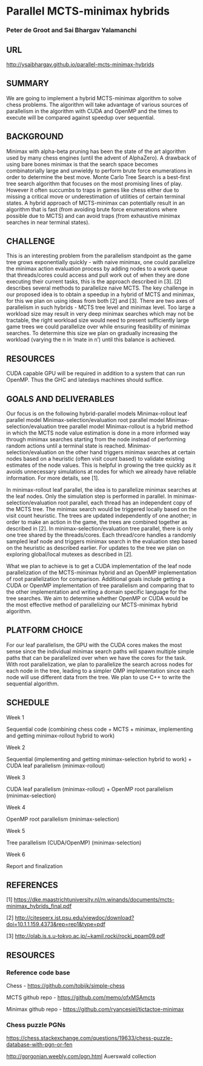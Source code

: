 # Parallel MCTS-minimax hybrids
### Peter de Groot and Sai Bhargav Yalamanchi

## URL
http://ysaibhargav.github.io/parallel-mcts-minimax-hybrids

## SUMMARY
We are going to implement a hybrid MCTS-minimax algorithm to solve chess problems. The algorithm will take advantage of various sources of parallelism in the algorithm with CUDA and OpenMP and the times to execute will be compared against speedup over sequential.

## BACKGROUND
Minimax with alpha-beta pruning has been the state of the art algorithm used by many chess engines (until the advent of AlphaZero). A drawback of using bare bones minimax is that the search space becomes combinatorially large and unwieldy to perform brute force enumerations in order to determine the best move. Monte Carlo Tree Search is a best-first tree search algorithm that focuses on the most promising lines of play. However it often succumbs to traps in games like chess either due to missing a critical move or underestimation of utilities of certain terminal states. A hybrid approach of MCTS-minimax can potentially result in an algorithm that is fast (from avoiding brute force enumerations where possible due to MCTS) and can avoid traps (from exhaustive minimax searches in near terminal states).

## CHALLENGE
This is an interesting problem from the parallelism standpoint as the game tree grows exponentially quickly - with naive minimax, one could parallelize the minimax action evaluation process by adding nodes to a work queue that threads/cores could access and pull work out of when they are done executing their current tasks, this is the approach described in [3]. [2] describes several methods to parallelize naive MCTS. The key challenge in our proposed idea is to obtain a speedup in a hybrid of MCTS and minimax, for this we plan on using ideas from both [2] and [3]. There are two axes of parallelism in such hybrids - MCTS tree level and minimax level. Too large a workload size may result in very deep minimax searches which may not be tractable, the right workload size would need to present sufficiently large game trees we could parallelize over while ensuring feasibility of minimax searches. To determine this size we plan on gradually increasing the workload (varying the n in ‘mate in n’) until this balance is achieved.

## RESOURCES
CUDA capable GPU will be required in addition to a system that can run OpenMP. Thus the GHC and latedays machines should suffice.

## GOALS AND DELIVERABLES
Our focus is on the following hybrid-parallel models
Minimax-rollout leaf parallel model
Minimax-selection/evaluation root parallel model
Minimax-selection/evaluation tree parallel model
Minimax-rollout is a hybrid method in which the MCTS node value estimation is done in a more informed way through minimax searches starting from the node instead of performing random actions until a terminal state is reached. Minimax-selection/evaluation on the other hand triggers minimax searches at certain nodes based on a heuristic (often visit count based) to validate existing estimates of the node values. This is helpful in growing the tree quickly as it avoids unnecessary simulations at nodes for which we already have reliable information. For more details, see [1].

In minimax-rollout leaf parallel, the idea is to parallelize minimax searches at the leaf nodes. Only the simulation step is performed in parallel. In minimax-selection/evaluation root parallel, each thread has an independent copy of the MCTS tree. The minimax search would be triggered locally based on the visit count heuristic. The trees are updated independently of one another; in order to make an action in the game, the trees are combined together as described in [2]. In minimax-selection/evaluation tree parallel, there is only one tree shared by the threads/cores. Each thread/core handles a randomly sampled leaf node and triggers minimax search in the evaluation step based on the heuristic as described earlier. For updates to the tree we plan on exploring global/local mutexes as described in [2].

What we plan to achieve is to get a CUDA implementation of the leaf node parallelization of the MCTS-minimax hybrid and an OpenMP implementation of root parallelization for comparison. Additional goals include getting a CUDA or OpenMP implementation of tree parallelism and comparing that to the other implementation and writing a domain specific language for the tree searches. We aim to determine whether OpenMP or CUDA would be the most effective method of parallelizing our MCTS-minimax hybrid algorithm.

## PLATFORM CHOICE
For our leaf parallelism, the GPU with the CUDA cores makes the most sense since the individual minimax search paths will spawn multiple simple paths that can be parallelized over when we have the cores for the task. With root parallelization, we plan to parallelize the search across nodes for each node in the tree, leading to a simpler OMP implementation since each node will use different data from the tree. We plan to use C++ to write the sequential algorithm.

## SCHEDULE
Week 1

Sequential code (combining chess code + MCTS + minimax, implementing and getting minimax-rollout hybrid to work)

Week 2

Sequential (implementing and getting minimax-selection hybrid to work) + CUDA leaf parallelism (minimax-rollout)

Week 3

CUDA leaf parallelism (minimax-rollout) + OpenMP root parallelism (minimax-selection)

Week 4

OpenMP root parallelism (minimax-selection)

Week 5

Tree parallelism (CUDA/OpenMP) (minimax-selection)

Week 6

Report and finalization


## REFERENCES

[1] https://dke.maastrichtuniversity.nl/m.winands/documents/mcts-minimax_hybrids_final.pdf

[2] http://citeseerx.ist.psu.edu/viewdoc/download?doi=10.1.1.159.4373&rep=rep1&type=pdf

[3] http://olab.is.s.u-tokyo.ac.jp/~kamil.rocki/rocki_ppam09.pdf

## RESOURCES
### Reference code base

Chess - https://github.com/tobijk/simple-chess

MCTS github repo - https://github.com/memo/ofxMSAmcts

Minimax github repo - https://github.com/ryancesiel/tictactoe-minimax

### Chess puzzle PGNs

https://chess.stackexchange.com/questions/19633/chess-puzzle-database-with-pgn-or-fen

http://gorgonian.weebly.com/pgn.html Auerswald collection
